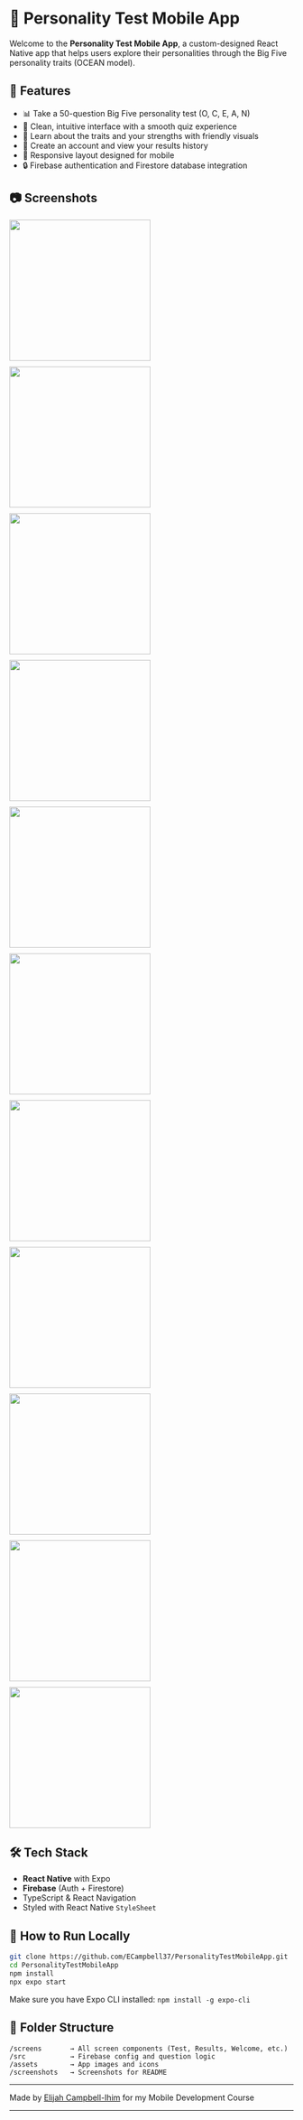 # 🧠 Personality Test Mobile App

Welcome to the **Personality Test Mobile App**, a custom-designed React Native app that helps users explore their personalities through the Big Five personality traits (OCEAN model).

## 🚀 Features

- 📊 Take a 50-question Big Five personality test (O, C, E, A, N)
- 🎨 Clean, intuitive interface with a smooth quiz experience
- 📘 Learn about the traits and your strengths with friendly visuals
- 👤 Create an account and view your results history
- 📱 Responsive layout designed for mobile
- 🔒 Firebase authentication and Firestore database integration

## 📷 Screenshots

<div style="display: flex; flex-wrap: wrap; gap: 10px;">
  <img src="screenshots/welcome.PNG" width="250" />
  <img src="screenshots/test1.PNG" width="250" />
  <img src="screenshots/test2.PNG" width="250" />
  <img src="screenshots/login.PNG" width="250" />
  <img src="screenshots/signup.PNG" width="250" />
  <img src="screenshots/account.PNG" width="250" />
  <img src="screenshots/history.PNG" width="250" />
  <img src="screenshots/results.PNG" width="250" />
  <img src="screenshots/results2.PNG" width="250" />
  <img src="screenshots/traits.PNG" width="250" />
  <img src="screenshots/traits2.PNG" width="250" />
</div>

## 🛠️ Tech Stack

- **React Native** with Expo
- **Firebase** (Auth + Firestore)
- TypeScript & React Navigation
- Styled with React Native `StyleSheet`

## 🧪 How to Run Locally

```bash
git clone https://github.com/ECampbell37/PersonalityTestMobileApp.git
cd PersonalityTestMobileApp
npm install
npx expo start
```

Make sure you have Expo CLI installed: `npm install -g expo-cli`

## 📁 Folder Structure

```
/screens       → All screen components (Test, Results, Welcome, etc.)
/src           → Firebase config and question logic
/assets        → App images and icons
/screenshots   → Screenshots for README
```

---

Made by [Elijah Campbell-Ihim](https://github.com/ECampbell37) for my Mobile Development Course

---
